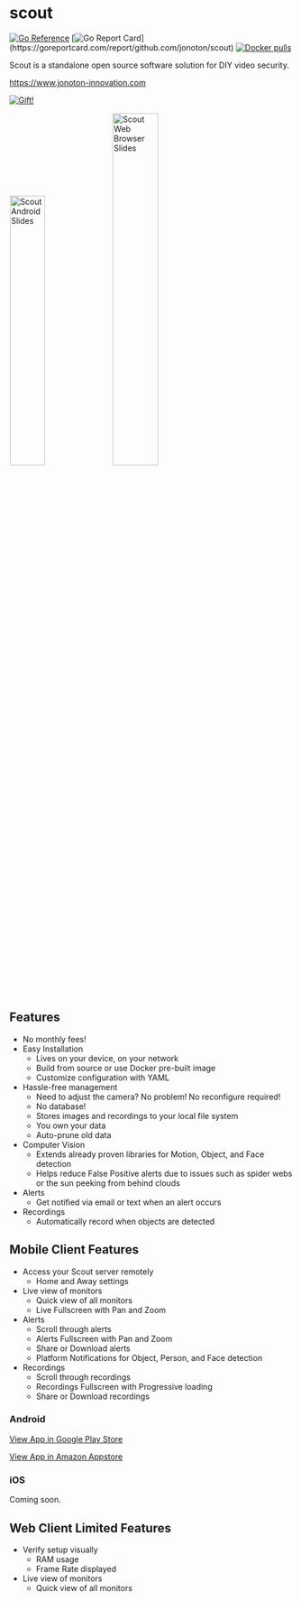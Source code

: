 # scout
[![Go Reference](https://pkg.go.dev/badge/github.com/jonoton/scout.svg)](https://pkg.go.dev/github.com/jonoton/scout)
[![Go Report Card](https://goreportcard.com/badge/github.com/jonoton/scout?)](https://goreportcard.com/report/github.com/jonoton/scout)
[![Docker pulls](https://img.shields.io/docker/pulls/jonotoninnovation/scout.svg)](https://hub.docker.com/r/jonotoninnovation/scout)

Scout is a standalone open source software solution for DIY video security.

https://www.jonoton-innovation.com

[![Gift!](https://img.shields.io/badge/Gift!-PayPal-green.svg)](https://www.paypal.com/cgi-bin/webscr?cmd=_donations&business=RLF3ZHK79YL3W&currency_code=USD&source=url)

<img alt="Scout Android Slides" src="https://drive.google.com/uc?id=1bWH_bMtNfMIdkfRDy_bsV0PEl-DNh3KS" width="35%" style="margin:1px;" />

<img alt="Scout Web Browser Slides" src="https://drive.google.com/uc?id=1W_s4NQRkpzj-4FYlbcTaXXfYHe9eYysx" width="40%" style="margin:1px;" />

## Features
* No monthly fees!
* Easy Installation
  * Lives on your device, on your network
  * Build from source or use Docker pre-built image
  * Customize configuration with YAML
* Hassle-free management
  * Need to adjust the camera? No problem! No reconfigure required!
  * No database!
  * Stores images and recordings to your local file system
  * You own your data
  * Auto-prune old data
* Computer Vision
  * Extends already proven libraries for Motion, Object, and Face detection
  * Helps reduce False Positive alerts due to issues such as spider webs or the sun peeking from behind clouds
* Alerts
  * Get notified via email or text when an alert occurs
* Recordings
  * Automatically record when objects are detected

## Mobile Client Features
* Access your Scout server remotely
  * Home and Away settings
* Live view of monitors
  * Quick view of all monitors
  * Live Fullscreen with Pan and Zoom
* Alerts
  * Scroll through alerts
  * Alerts Fullscreen with Pan and Zoom
  * Share or Download alerts
  * Platform Notifications for Object, Person, and Face detection
* Recordings
  * Scroll through recordings
  * Recordings Fullscreen with Progressive loading
  * Share or Download recordings

### Android
[View App in Google Play Store](https://play.google.com/store/apps/details?id=com.jonoton.scout)

[View App in Amazon Appstore](https://www.amazon.com/gp/mas/dl/android?p=com.jonoton.scout)

### iOS
Coming soon.

## Web Client Limited Features
* Verify setup visually
  * RAM usage
  * Frame Rate displayed
* Live view of monitors
  * Quick view of all monitors
